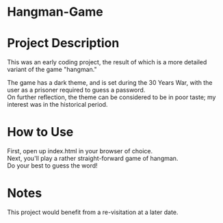 # Hangman-Game

# Project Description
This was an early coding project, the result of which is a more detailed variant of the game "hangman."<br>

The game has a dark theme, and is set during the 30 Years War, with the user as a prisoner required to guess a password.<br>
On further reflection, the theme can be considered to be in poor taste; my interest was in the historical period.<br>

# How to Use
First, open up index.html in your browser of choice.<br>
Next, you'll play a rather straight-forward game of hangman.<br>
Do your best to guess the word!<br>

# Notes
This project would benefit from a re-visitation at a later date.<br>
